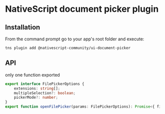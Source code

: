 # NativeScript document picker plugin

## Installation

From the command prompt go to your app's root folder and execute:

```
tns plugin add @nativescript-community/ui-document-picker
```

## API

only one function exported

```typescript
export interface FilePickerOptions {
    extensions: string[];
    multipleSelection?: boolean;
    pickerMode?: number;
}
export function openFilePicker(params: FilePickerOptions): Promise<{ files: string[]; ios?: NSURL; android?: android.net.Uri }>;
```
